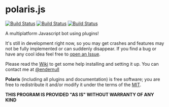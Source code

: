 # polaris.js

<a href="https://github.com/luksireiku/polaris.js/actions?query=workflow%3A%22Node.js+CI%22">
    <img alt="Build Status" src="https://github.com/luksireiku/polaris.js/workflows/Node.js%20CI/badge.svg"></a>
<a href="https://github.com/luksireiku/polaris.js/actions?query=workflow%3A%22Docker%20Image%20CI%22">
    <img alt="Build Status" src="https://github.com/luksireiku/polaris.js/workflows/Docker%20Image%20CI/badge.svg"></a>
<a href="https://github.com/luksireiku/polaris.js/actions?query=workflow%3A%22Build+and+Deploy+to+Google+Compute+Engine%22">
    <img alt="Build Status" src="https://github.com/luksireiku/polaris.js/workflows/Build%20and%20Deploy%20to%20Google%20Compute%20Engine/badge.svg"></a>

A multiplatform Javascript bot using plugins!

It's still in development right now, so you may get crashes and features
may not be fully implemented or can suddenly disappear.
If you find a bug or have any cool idea feel free to [open an Issue](https://github.com/luksireiku/polaris.js/issues/new).

Please read the [Wiki](https://github.com/luksireiku/polaris.js/wiki) to get some help installing and setting it up.
You can contact me at [@endernull](https://telegram.me/endernull)

**Polaris** (including all plugins and documentation) is free software; you are free to redistribute it and/or modify it under the terms of the [MIT](LICENSE).

**THIS PROGRAM IS PROVIDED "AS IS" WITHOUT WARRANTY OF ANY KIND**
